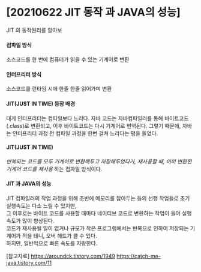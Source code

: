 # [20210622 JIT 동작 과 JAVA의 성능]

JIT 의 동작원리를 알아보

#### 컴파일 방식 
소스코드를 한 번에 컴퓨터가 읽을 수 있는 기계어로 변환  

#### 인터프리터 방식 
소스코드를 런타임 시에 한줄 한줄 읽어가며 변환  

#### JIT(JUST IN TIME) 등장 배경
대게 인터프리터는 컴파일보다 느리다.
자바 코드는 자바컴파일러를 통해 바이트코드(.class)로 변환되고, 이후 바이트코드는 다시 기계어로 번역된다.
그렇기 때문에, 자바는 인터프리터 과정 전 컴파일 과정을 한번 걸쳐 느리다는 평을 들었다. 

#### JIT(JUST IN TIME)
*반복되는 코드를 모두 기계어로 변환해두고 저장해두었다가, 재사용할 때, 이미 변환된 기계어 코드를 재사용* 하는 컴파일 방식이다. 

#### JIT 과 JAVA의 성능  
JIT 컴파일러의 작업 과정을 위해 초반에 메모리를 잡아두는 등의 선행 작업들로 초기 실행속도는 다소 느릴 수 있지만,    
그 이후로는 바이트 코드를 사용할 때마다 네이티브 코드로 변환하는 작업이 들어 실행속도가 많이 향상된다.    
코드가 재사용될 일이 없거나 규모가 작은 프로그램에서는 반복으로 인하여 저장되는 기계어가 적을 테니, 오버 헤드가 클 수 있다.  
하지만, 일반적으로 빠른 속도를 자랑한다.  

[참고자료]
https://aroundck.tistory.com/1949
https://catch-me-java.tistory.com/11
